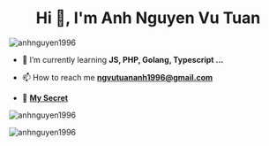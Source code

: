 <!--
**anhnguyen1996/anhnguyen1996** is a ✨ _special_ ✨ repository because its `README.md` (this file) appears on your GitHub profile.

Here are some ideas to get you started:

- 🔭 I’m currently working on ...
- 🌱 I’m currently learning ...
- 👯 I’m looking to collaborate on ...
- 🤔 I’m looking for help with ...
- 💬 Ask me about ...
- 📫 How to reach me: ...
- 😄 Pronouns: ...
- ⚡ Fun fact: ...
-->

<h1 align="center">Hi 👋, I'm Anh Nguyen Vu Tuan</h1>

<p align="left"> 
  <img src="https://komarev.com/ghpvc/?username=anhnguyen1996&label=Profile%20views&color=0e75b6&style=flat" alt="anhnguyen1996" />
</p>

- 🌱 I’m currently learning **JS, PHP, Golang, Typescript ...**

- 📫 How to reach me **ngvutuananh1996@gmail.com**

- 🤔 [**My Secret**](https://soundcloud.com/rick-astley-official/never-gonna-give-you-up-4?utm_source=clipboard&utm_medium=text&utm_campaign=social_sharing)



<p align="left">
  <img align="center" src="https://github-readme-stats.vercel.app/api/top-langs?username=anhnguyen1996&show_icons=true&locale=en&layout=compact" alt="anhnguyen1996" />
</p>

<p align="left">
  <img align="center" src="https://github-readme-stats.vercel.app/api?username=anhnguyen1996&show_icons=true&locale=en" alt="anhnguyen1996" />
</p>
